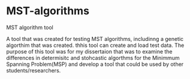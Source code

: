 # MST-algorithms
MST algorithm tool

A tool that was created for testing MST algorithms, includinng a genetic algorthim that was created. thhis tool can create and load test data. The purpose of this tool was for my dissertaion that was to examine the differences in determisitc and stohcastic algorthms for the Minimmum Spanning Problem(MSP) and develop a tool that could be used by other students/researchers.

